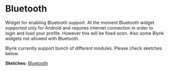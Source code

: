 # Bluetooth

Widget for enabling Bluetooth support. At the moment Bluetooth widget supported only for Android and requires internet connection in order to login and load your profile. However this will be fixed soon. Also some Blynk widgets not allowed with Bluetooth.

Blynk currently support bunch of different modules. Please check sketches below.

**Sketches:** [Bluetooth](https://github.com/blynkkk/blynk-library/tree/master/examples/Boards_Bluetooth)


